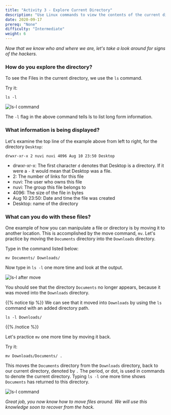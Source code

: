 ```yaml
---
title: "Activity 3 - Explore Current Directory"
description: "Use Linux commands to view the contents of the current directory"
date: 2020-09-17
prereq: "None"
difficulty: "Intermediate"
weight: 6
---
```


*Now that we know who and where we are, let's take a look around for signs of the hackers.*

### How do you explore the directory?

To see the Files in the current directory, we use the `ls` command.

Try it:
```
ls -l
```

![ls-l command](../images/03_ls-l.png?classes=border,shadow)

The `-l` flag in the above command tells ls to list long form information.

### What information is being displayed?

Let's examine the top line of the example above from left to right, for the directory `Desktop`:

```
drwxr-xr-x 2 nuvi nuvi 4096 Aug 10 23:50 Desktop
```

- drwxr-xr-x: The first character `d` denotes that Desktop is a directory. If it were a `-` it would mean that Desktop was a file.
- 2: The number of links for this file
- nuvi: The user who owns this file
- nuvi: The group this file belongs to
- 4096: The size of the file in bytes
- Aug 10 23:50: Date and time the file was created
- Desktop: name of the directory

### What can you do with these files?

One example of how you can manipulate a file or directory is by moving it to another location. This is accomplished by the move command, `mv`. Let's practice by moving the `Documents` directory into the `Downloads` directory. 

Type in the command listed below:
```
mv Documents/ Downloads/
```

Now type in `ls -l` one more time and look at the output.

![ls-l after move](../images/03_ls-l_after_move.PNG?classes=border,shadow)

You should see that the directory `Documents` no longer appears, because it was moved into the `Downloads` directory.

{{% notice tip %}}
We can see that it moved into `Downloads` by using the `ls` command with an added directory path.
```
ls -l Downloads/
```
{{% /notice %}}

Let's practice `mv` one more time by moving it back. 

Try it:
```
mv Downloads/Documents/ .
```

This moves the `Documents` directory from the `Downloads` directory, back to our current directory, denoted by `.` The period, or dot, is used in commands to denote the current directory. Typing `ls -l` one more time shows `Documents` has returned to this directory. 

![ls-l command](../images/03_ls-l.png?classes=border,shadow)

*Great job, you now know how to move files around. We will use this knowledge soon to recover from the hack.*
